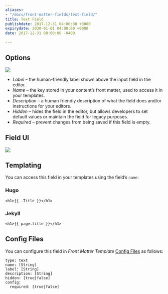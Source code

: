 ```yaml
---
aliases:
- "/docs/front-matter-fields/text-field/"
title: Text Field
publishdate: 2017-12-31 04:00:00 +0000
expirydate: 2030-01-01 04:00:00 +0000
date: 2017-12-31 00:00:00 -0400

---
```

## Options
![](/uploads/2018/01/text-options.png)

* _Label_ – the human-friendly label shown above the input field in the editor.
* _Name_ – the key stored in your content’s front matter, used to access it in your templates.
* _Description_ – a human friendly description of what the field does and/or instructions for your editors.
* _Hidden_ – hides the field in the editor, but allows developers to set default values or maintain the field for legacy purposes.
* _Required_ – prevent changes from being saved if this field is empty.

## Field UI
![](/uploads/2018/01/text-preview.png)


## Templating
You can access this field in your templates using the field’s `name`:

### Hugo

    <h1>{{ .Title }}</h1> 

### Jekyll

    <h1>{{ page.title }}</h1> 

## Config Files

You can configure this field in _Front Matter Template_ [Config Files](/docs/settings/config-files/) as follows:

    type: text
    name: [String]
    label: [String]
    description: [String]
    hidden: [true|false]
    config:
      required: [true|false]